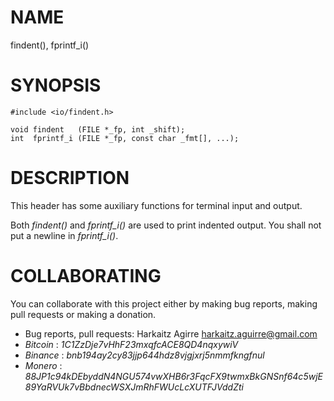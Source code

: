 # NAME

findent(), fprintf_i()

# SYNOPSIS

    #include <io/findent.h>
    
    void findent   (FILE *_fp, int _shift);
    int  fprintf_i (FILE *_fp, const char _fmt[], ...);

# DESCRIPTION

This header has some auxiliary functions for terminal input and output.

Both *findent()* and *fprintf_i()* are used to print indented output. You shall
not put a newline in *fprintf_i()*.

# COLLABORATING

You can collaborate with this project either by making bug reports,
making pull requests or making a donation.

- Bug reports, pull requests: Harkaitz Agirre <harkaitz.aguirre@gmail.com>
- *Bitcoin* : _1C1ZzDje7vHhF23mxqfcACE8QD4nqxywiV_
- *Binance* : _bnb194ay2cy83jjp644hdz8vjgjxrj5nmmfkngfnul_
- *Monero* : _88JP1c94kDEbyddN4NGU574vwXHB6r3FqcFX9twmxBkGNSnf64c5wjE89YaRVUk7vBbdnecWSXJmRhFWUcLcXUTFJVddZti_

